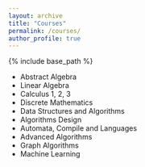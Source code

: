 ```yaml
---
layout: archive
title: "Courses"
permalink: /courses/
author_profile: true
---
```


{% include base_path %}

* Abstract Algebra
* Linear Algebra
* Calculus 1, 2, 3
* Discrete Mathematics
* Data Structures and Algorithms
* Algorithms Design
* Automata, Compile and Languages
* Advanced Algorithms
* Graph Algorithms
* Machine Learning
